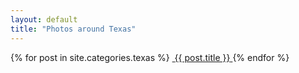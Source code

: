 ```yaml
---
layout: default
title: "Photos around Texas"
---
```


<section class="gallery-wrapper">
	<div class="container photos">
		<div class="grid">
			{% for post in site.categories.texas %}
				<a class="gallery-photo" href="{{ site.baseurl }}{{ post.url }}">
					<img src="{{ site.baseurl }}{{ post.base-path }}/{{ post.image-name }}-sm.jpg" alt="">
					<span class="caption">{{ post.title }}</span>
				</a>
			{% endfor %}
		</div>
	</div>
</section>
